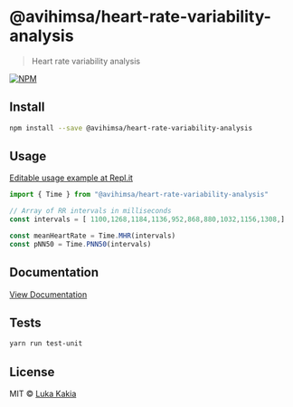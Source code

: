 # @avihimsa/heart-rate-variability-analysis

> Heart rate variability analysis


[![NPM](https://img.shields.io/npm/v/@avihimsa/heart-rate-variability-analysis.svg)](https://www.npmjs.com/package/@avihimsa/heart-rate-variability-analysis)

## Install
```bash
npm install --save @avihimsa/heart-rate-variability-analysis
```

## Usage
[Editable usage example at Repl.it](https://repl.it/@lilonga/avihimsaheart-rate-variability-analysis)

```javascript
import { Time } from "@avihimsa/heart-rate-variability-analysis"

// Array of RR intervals in milliseconds
const intervals = [	1100,1268,1184,1136,952,868,880,1032,1156,1308,]

const meanHeartRate = Time.MHR(intervals)
const pNN50 = Time.PNN50(intervals)
```

## Documentation
[View Documentation](https://heart-rate-variability-analysis-docs.lilo.now.sh/)

## Tests
```bash
yarn run test-unit
```

## License

MIT © [Luka Kakia](https://github.com/manguluka)
